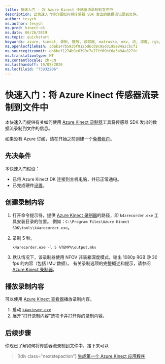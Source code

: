 ```yaml
---
title: 快速入门 - 将 Azure Kinect 传感器流录制到文件中
description: 此快速入门将介绍如何将传感器 SDK 发出的数据流记录到文件。
author: tesych
ms.author: tesych
ms.prod: kinect-dk
ms.date: 06/26/2019
ms.topic: quickstart
keywords: azure, kinect, 录制, 播放, 读取器, matroska, mkv, 流, 深度, rgb, 相机, 彩色, imu, 音频, 传感器
ms.openlocfilehash: 3dab147b593bf012bd6cd9c95d0195e84a2cbcf1
ms.sourcegitcommit: eb6bef1274b9e6390c7a77ff69bf6a3b94e827fc
ms.translationtype: HT
ms.contentlocale: zh-CN
ms.lasthandoff: 10/05/2020
ms.locfileid: "73932206"
---
```

# <a name="quickstart-record-azure-kinect-sensor-streams-to-a-file"></a>快速入门：将 Azure Kinect 传感器流录制到文件中

本快速入门提供有关如何使用 [Azure Kinect 录制器](azure-kinect-recorder.md)工具将传感器 SDK 发出的数据流录制到文件的信息。

如果没有 Azure 订阅，请在开始之前创建一个[免费帐户](https://azure.microsoft.com/free/?WT.mc_id=A261C142F)。

## <a name="prerequisites"></a>先决条件

本快速入门假设：

- 已将 Azure Kinect DK 连接到主机电脑，并已正常通电。
- 已完成硬件[设置](set-up-azure-kinect-dk.md)。

## <a name="create-recording"></a>创建录制内容

1. 打开命令提示符，提供 [Azure Kinect 录制器](azure-kinect-recorder.md)的路径，即 `k4arecorder.exe` 工具安装目录的位置。 例如：`C:\Program Files\Azure Kinect SDK\tools\k4arecorder.exe`。
2. 录制 5 秒。

    `k4arecorder.exe -l 5 %TEMP%\output.mkv`

3. 默认情况下，该录制器使用 NFOV 非装箱深度模式，输出 1080p RGB @ 30 fps 的内容（包括 IMU 数据）。 有关录制选项的完整概述和提示，请参阅 [Azure Kinect 录制器](azure-kinect-recorder.md)。

## <a name="play-back-recording"></a>播放录制内容

可以使用 [Azure Kinect 查看器](azure-kinect-viewer.md)播放录制内容。

1. 启动 [`k4aviewer.exe`](azure-kinect-viewer.md)
2. 展开“打开录制内容”选项卡并打开你的录制内容。 

## <a name="next-steps"></a>后续步骤

你现已了解如何将传感器流录制到文件中，接下来可以

> [!div class="nextstepaction"]
> [生成第一个 Azure Kinect 应用程序](build-first-app.md)
